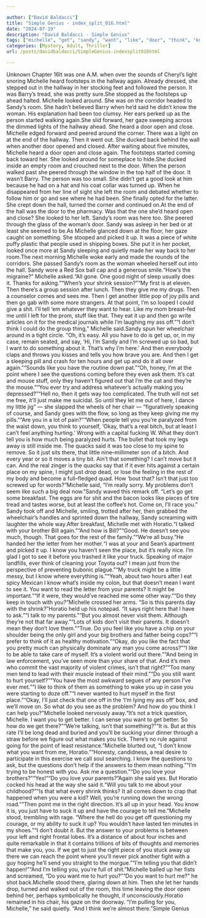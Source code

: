 ```yaml
---

author: ["David Baldacci"]
title: "Simple Genius - index_split_016.html"
date: "2024-07-19"
description: "David Baldacci - Simple Genius"
tags: ["michelle", "get", "sandy", "want", "like", "door", "think", "know", "see", "room", "said", "go", "hallway", "person", "looked", "something", "point", "tell", "hurt", "right", "one", "heard", "around", "open", "close"]
categories: [Mystery, Adult, Thriller]
url: /posts/davidbaldacci/SimpleGenius-indexsplit016html

---
```



Unknown
Chapter 16It was one A.M. when over the sounds of Cheryl’s light snoring Michelle heard footsteps in the hallway again. Already dressed, she stepped out in the hallway in her stocking feet and followed the person. It was Barry’s tread, she was pretty sure.She stopped as the footsteps up ahead halted. Michelle looked around. She was on the corridor headed to Sandy’s room. She hadn’t believed Barry when he’d said he didn’t know the woman. His explanation had been too clumsy. Her ears perked up as the person started walking again.She slid forward, her gaze sweeping across the dimmed lights of the hallway ahead. She heard a door open and close. Michelle edged forward and peered around the corner. There was a light on at the end of the hallway. Then it went out. She ducked back behind the wall when another door opened and closed. After waiting about five minutes, Michelle heard a door open and close again. The footsteps started coming back toward her. She looked around for someplace to hide.She ducked inside an empty room and crouched next to the door. When the person walked past she peered through the window in the top half of the door. It wasn’t Barry. The person was too small. She didn’t get a good look at him because he had on a hat and his coat collar was turned up. When he disappeared from her line of sight she left the room and debated whether to follow him or go and see where he had been. She finally opted for the latter. She crept down the hall, turned the corner and continued on.At the end of the hall was the door to the pharmacy. Was that the one she’d heard open and close? She looked to her left. Sandy’s room was here too. She peered through the glass of the woman’s door. Sandy was asleep in her bed or at least she seemed to be.As Michelle glanced down at the floor, her gaze caught on something. She stooped and picked it up. It was a piece of white puffy plastic that people used in shipping boxes. She put it in her pocket, looked once more at Sandy sleeping and quietly made her way back to her room.The next morning Michelle woke early and made the rounds of the corridors. She passed Sandy’s room as the woman wheeled herself out into the hall. Sandy wore a Red Sox ball cap and a generous smile.“How’s the migraine?” Michelle asked.“All gone. One good night of sleep usually does it. Thanks for asking.”“When’s your shrink session?”“My first is at eleven. Then there’s a group session after lunch. Then they give me my drugs. Then a counselor comes and sees me. Then I get another little pop of joy pills and then go gab with some more strangers. At that point, I’m so looped I could give a shit. I’ll tell ‘em whatever they want to hear. Like my mom breast–fed me until I left for the prom, stuff like that. They eat it up and then go write articles on it for the medical journals while I’m laughing my ass off.”“I don’t think I could do the group thing,” Michelle said.Sandy spun her wheelchair around in a tight circle. “Oh, it’s easy. All you have to do is get up, or, in my case, remain seated, and say, ‘Hi, I’m Sandy and I’m screwed up so bad, but I want to do something about it. That’s why I’m here.’ And then everybody claps and throws you kisses and tells you how brave you are. And then I get a sleeping pill and crash for ten hours and get up and do it all over again.”“Sounds like you have the routine down pat.”“Oh, honey, I’m at the point where I see the questions coming before they even ask them. It’s cat and mouse stuff, only they haven’t figured out that I’m the cat and they’re the mouse.”“You ever try and address whatever’s actually making you depressed?”“Hell no, then it gets way too complicated. The truth will not set me free, it’ll just make me suicidal. So until they let me out of here, I dance my little jig” — she slapped the wheels of her chair — “figuratively speaking of course, and Sandy goes with the flow, so long as they keep giving me my pills.”“Are you in a lot of pain?”“When people tell you you’re paralyzed from the waist down, you think to yourself, ‘Okay, that’s a real bitch, but at least I can’t feel anything hurting.’ Wrong with a capital fucking W. What they don’t tell you is how much being paralyzed hurts. The bullet that took my legs away is still inside me. The quacks said it was too close to my spine to remove. So it just sits there, that little nine–millimeter son of a bitch. And every year or so it moves a tiny bit. Ain’t that something? I can’t move but it can. And the real zinger is the quacks say that if it ever hits against a certain place on my spine, I might just drop dead, or lose the feeling in the rest of my body and become a full–fledged quad. How ‘bout that? Isn’t that just too screwed up for words?”Michelle said, “I’m really sorry. My problems don’t seem like such a big deal now.”Sandy waved this remark off. “Let’s go get some breakfast. The eggs are for shit and the bacon looks like pieces of tire tread and tastes worse, but at least the coffee’s hot. Come on, I’ll race you.” Sandy took off and Michelle, smiling, trotted after her, then grabbed the wheelchair’s handles and sprinted down the hallway, Sandy screaming with laughter the whole way.After breakfast, Michelle met with Horatio.“I talked with your brother Bill again.”“And how is Bill?”“Good. He doesn’t see you much, though. That goes for the rest of the family.”“We’re all busy.”He handed her the letter from her mother.“I was at your and Sean’s apartment and picked it up. I know you haven’t seen the place, but it’s really nice. I’m glad I got to see it before you trashed it like your truck. Speaking of major landfills, ever think of cleaning your Toyota out? I mean just from the perspective of preventing bubonic plague.”“My truck might be a little messy, but I know where everything is.”“Yeah, about two hours after I eat spicy Mexican I know what’s inside my colon, but that doesn’t mean I want to see it. You want to read the letter from your parents? It might be important.”“If it were, they would’ve reached me some other way.”“Do they keep in touch with you?”Michelle crossed her arms. “So is this parents day with the shrink?”Horatio held up his notepad. “It says right here that I have to ask.”“I talk to my parents.”“But you almost never visit them. Although they’re not that far away.”“Lots of kids don’t visit their parents. It doesn’t mean they don’t love them.”“True. Do you feel like you have a chip on your shoulder being the only girl and your big brothers and father being cops?”“I prefer to think of it as healthy motivation.”“Okay, do you like the fact that you pretty much can physically dominate any man you come across?”“I like to be able to take care of myself. It’s a violent world out there.”“And being in law enforcement, you’ve seen more than your share of that. And it’s men who commit the vast majority of violent crimes, isn’t that right?”“Too many men tend to lead with their muscle instead of their mind.”“Do you still want to hurt yourself?”“You have the most awkward segues of any person I’ve ever met.”“I like to think of them as something to wake you up in case you were starting to doze off.”“I never wanted to hurt myself in the first place.”“Okay, I’ll just check that one off in the ‘I’m lying my ass off’ box, and we’ll move on. So what do you see as the problem? And how do you think I can help you?”Michelle looked nervously away.“It’s not a trick question, Michelle. I want you to get better. I can sense you want to get better. So how do we get there?”“We’re talking, isn’t that something?”“It is. But at this rate I’ll be long dead and buried and you’ll be sucking your dinner through a straw before we figure out what makes you tick. There’s no rule against going for the point of least resistance.”Michelle blurted out, “I don’t know what you want from me, Horatio.”“Honesty, candidness, a real desire to participate in this exercise we call soul searching. I know the questions to ask, but the questions don’t help if the answers to them mean nothing.”“I’m trying to be honest with you. Ask me a question.”“Do you love your brothers?”“Yes!”“Do you love your parents?”Again she said yes. But Horatio cocked his head at the way she said it.“Will you talk to me about your childhood?”“Is that what every shrink thinks? It all comes down to crap that happened when you were a kid? Well, you’re running down the wrong road.”“Then point me in the right direction. It’s all up in your head. You know it is, you just have to suck it up and have the courage to tell me.”Michelle stood, trembling with rage. “Where the hell do you get off questioning my courage, or my ability to suck it up? You wouldn’t have lasted ten minutes in my shoes.”“I don’t doubt it. But the answer to your problems is between your left and right frontal lobes. It’s a distance of about four inches and quite remarkable in that it contains trillions of bits of thoughts and memories that make you, you. If we get to just the right piece of you stuck away up there we can reach the point where you’ll never pick another fight with a guy hoping he’ll send you straight to the morgue.”“I’m telling you that didn’t happen!”“And I’m telling you, you’re full of shit.”Michelle balled up her fists and screamed, “Do you want me to hurt you?”“Do you want to hurt me?” he shot back.Michelle stood there, glaring down at him. Then she let her hands drop, turned and walked out of the room, this time leaving the door open behind her, perhaps symbolically he thought, if unconsciously.Horatio remained in his chair, his gaze on the doorway. “I’m pulling for you, Michelle,” he said quietly. “And I think we’re almost there.”Simple Genius
